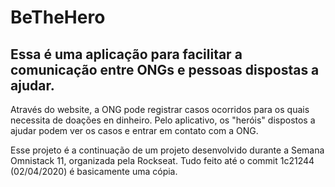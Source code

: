 # BeTheHero
## Essa é uma aplicação para facilitar a comunicação entre ONGs e pessoas dispostas a ajudar.

Através do website, a ONG pode registrar casos ocorridos para os quais necessita de doações en dinheiro. Pelo aplicativo, os "heróis" dispostos a ajudar podem ver os casos e entrar em contato com a ONG.

Esse projeto é a continuação de um projeto desenvolvido durante a Semana Omnistack 11, organizada pela Rockseat. Tudo feito até o commit 1c21244 (02/04/2020) é basicamente uma cópia.
